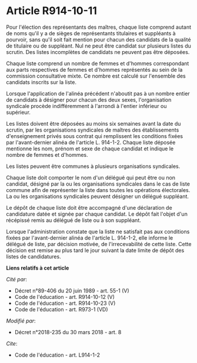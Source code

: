 # Article R914-10-11

Pour l'élection des représentants des maîtres, chaque liste comprend autant de noms qu'il y a de sièges de représentants
titulaires et suppléants à pourvoir, sans qu'il soit fait mention pour chacun des candidats de la qualité de titulaire ou de
suppléant. Nul ne peut être candidat sur plusieurs listes du scrutin. Des listes incomplètes de candidats ne peuvent pas être
déposées.

Chaque liste comprend un nombre de femmes et d'hommes correspondant aux parts respectives de femmes et d'hommes représentés
au sein de la commission consultative mixte. Ce nombre est calculé sur l'ensemble des candidats inscrits sur la liste.

Lorsque l'application de l'alinéa précédent n'aboutit pas à un nombre entier de candidats à désigner pour chacun des deux
sexes, l'organisation syndicale procède indifféremment à l'arrondi à l'entier inférieur ou supérieur.

Les listes doivent être déposées au moins six semaines avant la date du scrutin, par les organisations syndicales de maîtres
des établissements d'enseignement privés sous contrat qui remplissent les conditions fixées par l'avant-dernier alinéa de
l'article L. 914-1-2. Chaque liste déposée mentionne les nom, prénom et sexe de chaque candidat et indique le nombre de
femmes et d'hommes.

Les listes peuvent être communes à plusieurs organisations syndicales.

Chaque liste doit comporter le nom d'un délégué qui peut être ou non candidat, désigné par la ou les organisations syndicales
dans le cas de liste commune afin de représenter la liste dans toutes les opérations électorales. La ou les organisations
syndicales peuvent désigner un délégué suppléant.

Le dépôt de chaque liste doit être accompagné d'une déclaration de candidature datée et signée par chaque candidat. Le dépôt
fait l'objet d'un récépissé remis au délégué de liste ou à son suppléant.

Lorsque l'administration constate que la liste ne satisfait pas aux conditions fixées par l'avant-dernier alinéa de l'article
L. 914-1-2, elle informe le délégué de liste, par décision motivée, de l'irrecevabilité de cette liste. Cette décision est
remise au plus tard le jour suivant la date limite de dépôt des listes de candidatures.

**Liens relatifs à cet article**

_Cité par_:

  - Décret n°89-406 du 20 juin 1989 - art. 55-1 (V)
  - Code de l'éducation - art. R914-10-12 (V)
  - Code de l'éducation - art. R914-10-23 (V)
  - Code de l'éducation - art. R973-1 (VD)

_Modifié par_:

  - Décret n°2018-235 du 30 mars 2018 - art. 8

_Cite_:

  - Code de l'éducation - art. L914-1-2

